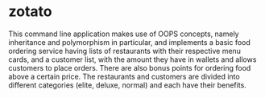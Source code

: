 # zotato
This command line application makes use of OOPS concepts, namely inheritance and polymorphism in particular, and implements a basic food ordering service having lists of restaurants with their respective menu cards, and a customer list, with the amount they have in wallets and allows customers to place orders. There are also bonus points for ordering food above a certain price. The restaurants and customers are divided into different categories (elite, deluxe, normal) and each have their benefits.
